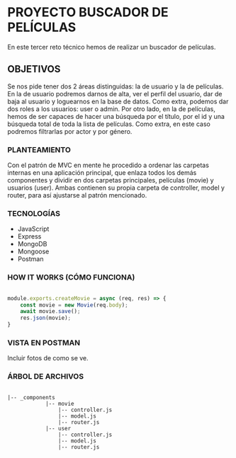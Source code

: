 # PROYECTO BUSCADOR DE PELÍCULAS

En este tercer reto técnico hemos de realizar un buscador de películas.

## OBJETIVOS

Se nos pide tener dos 2 áreas distinguidas: la de usuario y la de películas.
En la de usuario podremos darnos de alta, ver el perfil del usuario, dar de baja al usuario y loguearnos en la base de datos. Como extra, podemos dar dos roles a los usuarios: user o admin.
Por otro lado, en la de películas, hemos de ser capaces de hacer una búsqueda por el título, por el id y una búsqueda total de toda la lista de películas. Como extra, en este caso podremos filtrarlas por actor y por género.

### PLANTEAMIENTO

Con el patrón de MVC en mente he procedido a ordenar las carpetas internas en una aplicación principal, que enlaza todos los demás componentes y dividir en dos carpetas principales, películas (movie) y usuarios (user). 
Ambas contienen su propia carpeta de controller, model y router, para así ajustarse al patrón mencionado.

### TECNOLOGÍAS

- JavaScript
- Express
- MongoDB
- Mongoose
- Postman

### HOW IT WORKS (CÓMO FUNCIONA)

```javascript

module.exports.createMovie = async (req, res) => {
    const movie = new Movie(req.body);
    await movie.save();
    res.json(movie);
}

```

### VISTA EN POSTMAN

Incluir fotos de como se ve.

### ÁRBOL DE ARCHIVOS

```tree

|-- _components
            |-- movie
                |-- controller.js
                |-- model.js
                |-- router.js
            |-- user
                |-- controller.js
                |-- model.js
                |-- router.js

````